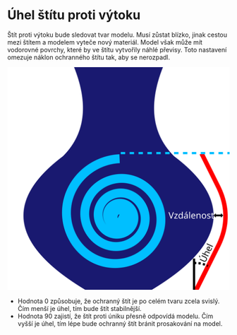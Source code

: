Úhel štítu proti výtoku
====
Štít proti výtoku bude sledovat tvar modelu. Musí zůstat blízko, jinak cestou mezi štítem a modelem vyteče nový materiál. Model však může mít vodorovné povrchy, které by ve štítu vytvořily náhlé převisy. Toto nastavení omezuje náklon ochranného štítu tak, aby se nerozpadl.

![Namísto sledování modelu dolů a nahoru není strmější než zadaný úhel](../images/ooze_shield_cs.svg)

* Hodnota 0 způsobuje, že ochranný štít je po celém tvaru zcela svislý. Čím menší je úhel, tím bude štít stabilnější.
* Hodnota 90 zajistí, že štít proti úniku přesně odpovídá modelu. Čím vyšší je úhel, tím lépe bude ochranný štít bránit prosakování na model.